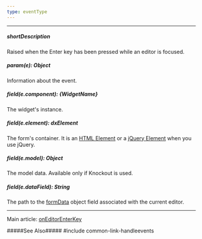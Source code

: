 ```yaml
---
type: eventType
---
```

---
##### shortDescription
Raised when the Enter key has been pressed while an editor is focused.

##### param(e): Object
Information about the event.

##### field(e.component): {WidgetName}
The widget's instance.

##### field(e.element): dxElement
The form's container. It is an [HTML Element](https://developer.mozilla.org/en-US/docs/Web/API/HTMLElement) or a [jQuery Element](https://api.jquery.com/Types/#jQuery) when you use jQuery.

##### field(e.model): Object
The model data. Available only if Knockout is used.

##### field(e.dataField): String
The path to the [formData](/api-reference/10%20UI%20Widgets/dxForm/1%20Configuration/formData.md '/Documentation/ApiReference/UI_Widgets/dxForm/Configuration/#formData') object field associated with the current editor.

---
Main article: [onEditorEnterKey](/api-reference/10%20UI%20Widgets/dxForm/1%20Configuration/onEditorEnterKey.md '/Documentation/ApiReference/UI_Widgets/dxForm/Configuration/#onEditorEnterKey')

#####See Also#####
#include common-link-handleevents